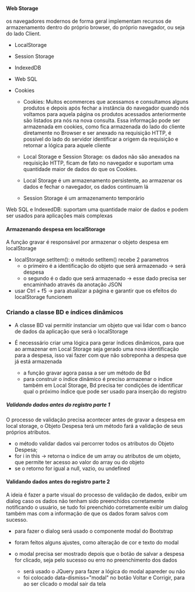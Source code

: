 #### Web Storage

os navegadores modernos de forma geral implementam recursos de armazenamento dentro do próprio browser, do próprio navegador, ou seja do lado Client.

- LocalStorage
- Session Storage
- IndexedDB
- Web SQL
- Cookies

    * Cookies: Muitos ecommerces que acessamos e consultamos alguns produtos e depois após fechar a instância do navegador quando nós voltamos para aquela página os produtos acessados anteriormente são listados pra nós na nova consulta. Essa informação pode ser armazenada em cookies, como fica armazenada do lado do cliente diretamente no Browser e ser anexado na requisição HTTP, é possível do lado do servidor identificar a origem da requisição e retornar a lógica para aquele cliente

    * Local Storage e Session Storage: os dados não são anexados na requisição HTTP, ficam de fato no navegador e suportam uma quantidade maior de dados do que os Cookies.

    * Local Storage é um armazenamento persistente, ao armazenar os dados e fechar o navegador, os dados continuam lá
    * Session Storage é um armazenamento temporário

Web SQL e IndexedDB: suportam uma quantidade maior de dados e podem ser usados para aplicações mais complexas

#### Armazenando despesa em localStorage

A função gravar é responsável por armazenar o objeto despesa em localStorage

* localStorage.setItem(): o método setItem() recebe 2 parametros
    - o primeiro é a identificação do objeto que será armazenado -> será despesa
    - o segundo é o dado que será armazenado -> esse dado precisa ser encaminhado através da anotação JSON
* usar Ctrl + f5 -> para atualizar a página e garantir que os efeitos do localStorage funcionem

### Criando a classe BD e índices dinâmicos

* A classe BD vai permitir instanciar um objeto que vai lidar com o banco de dados da aplicação que será o localStorage

* É necesssário criar uma lógica para gerar índices dinâmicos, para que ao armazenar em Local Storage seja gerado uma nova identificação para a despesa, isso vai fazer com que não sobreponha a despesa que já está armazenada

    * a função gravar agora passa a ser um método de Bd
    * para construir o índice dinâmico é preciso armazenar o índice também em Local Storage, Bd precisa ter condições de identificar qual o próximo índice que pode ser usado para inserção do registro

##### Validando dados antes do registro parte 1

O processo de validação precisa acontecer antes de gravar a despesa em local storage, o Objeto Despesa terá um método fará a validação de seus próprios atributos.

* o método validar dados vai percorrer todos os atributos do Objeto Despesa;
* for i in this -> retorna o indice de um array ou atributos de um objeto, que permite ter acesso ao valor do array ou do objeto
* se o retorno for igual a null, vazio, ou undefined

#### Validando dados antes do registro parte 2

A ideia é fazer a parte visual do processo de validação de dados, exibir um dialog caso os dados não tenham sido preenchidos corretamente notificando o usuário, se tudo foi preenchido corretamente exibir um dialog também mas com a informação de que os dados foram salvos com sucesso.

* para fazer o dialog será usado o componente modal do Bootstrap
* foram feitos alguns ajustes, como alteração de cor e texto do modal
  
* o modal precisa ser mostrado depois que o botão de salvar a despesa for clicado, seja pelo sucesso ou erro no preenchimento dos dados
    -   será usado o JQuery para fazer a lógica do modal apareder ou não
    -   foi colocado data-dismiss="modal" no botão Voltar e Corrigir, para ao ser clicado o modal sair da tela